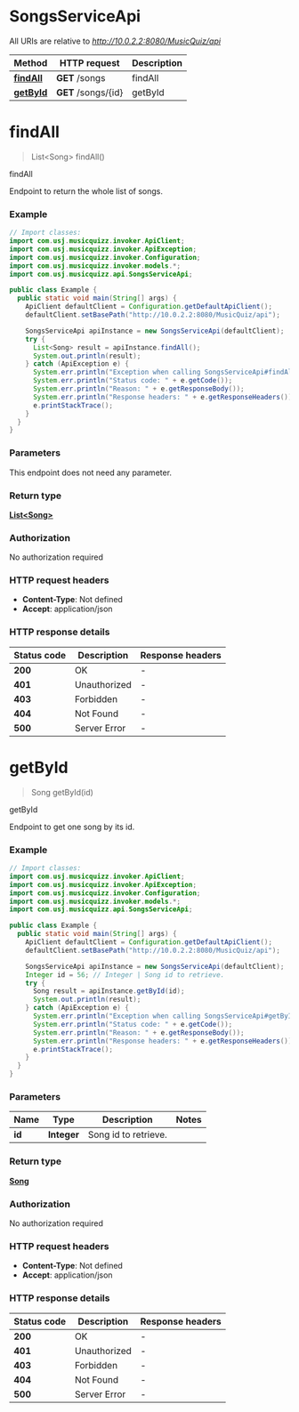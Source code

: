# SongsServiceApi

All URIs are relative to *http://10.0.2.2:8080/MusicQuiz/api*

| Method | HTTP request | Description |
|------------- | ------------- | -------------|
| [**findAll**](SongsServiceApi.md#findAll) | **GET** /songs | findAll |
| [**getById**](SongsServiceApi.md#getById) | **GET** /songs/{id} | getById |


<a id="findAll"></a>
# **findAll**
> List&lt;Song&gt; findAll()

findAll

Endpoint to return the whole list of songs.

### Example
```java
// Import classes:
import com.usj.musicquizz.invoker.ApiClient;
import com.usj.musicquizz.invoker.ApiException;
import com.usj.musicquizz.invoker.Configuration;
import com.usj.musicquizz.invoker.models.*;
import com.usj.musicquizz.api.SongsServiceApi;

public class Example {
  public static void main(String[] args) {
    ApiClient defaultClient = Configuration.getDefaultApiClient();
    defaultClient.setBasePath("http://10.0.2.2:8080/MusicQuiz/api");

    SongsServiceApi apiInstance = new SongsServiceApi(defaultClient);
    try {
      List<Song> result = apiInstance.findAll();
      System.out.println(result);
    } catch (ApiException e) {
      System.err.println("Exception when calling SongsServiceApi#findAll");
      System.err.println("Status code: " + e.getCode());
      System.err.println("Reason: " + e.getResponseBody());
      System.err.println("Response headers: " + e.getResponseHeaders());
      e.printStackTrace();
    }
  }
}
```

### Parameters
This endpoint does not need any parameter.

### Return type

[**List&lt;Song&gt;**](Song.md)

### Authorization

No authorization required

### HTTP request headers

 - **Content-Type**: Not defined
 - **Accept**: application/json

### HTTP response details
| Status code | Description | Response headers |
|-------------|-------------|------------------|
| **200** | OK |  -  |
| **401** | Unauthorized |  -  |
| **403** | Forbidden |  -  |
| **404** | Not Found |  -  |
| **500** | Server Error |  -  |

<a id="getById"></a>
# **getById**
> Song getById(id)

getById

Endpoint to get one song by its id.

### Example
```java
// Import classes:
import com.usj.musicquizz.invoker.ApiClient;
import com.usj.musicquizz.invoker.ApiException;
import com.usj.musicquizz.invoker.Configuration;
import com.usj.musicquizz.invoker.models.*;
import com.usj.musicquizz.api.SongsServiceApi;

public class Example {
  public static void main(String[] args) {
    ApiClient defaultClient = Configuration.getDefaultApiClient();
    defaultClient.setBasePath("http://10.0.2.2:8080/MusicQuiz/api");

    SongsServiceApi apiInstance = new SongsServiceApi(defaultClient);
    Integer id = 56; // Integer | Song id to retrieve.
    try {
      Song result = apiInstance.getById(id);
      System.out.println(result);
    } catch (ApiException e) {
      System.err.println("Exception when calling SongsServiceApi#getById");
      System.err.println("Status code: " + e.getCode());
      System.err.println("Reason: " + e.getResponseBody());
      System.err.println("Response headers: " + e.getResponseHeaders());
      e.printStackTrace();
    }
  }
}
```

### Parameters

| Name | Type | Description  | Notes |
|------------- | ------------- | ------------- | -------------|
| **id** | **Integer**| Song id to retrieve. | |

### Return type

[**Song**](Song.md)

### Authorization

No authorization required

### HTTP request headers

 - **Content-Type**: Not defined
 - **Accept**: application/json

### HTTP response details
| Status code | Description | Response headers |
|-------------|-------------|------------------|
| **200** | OK |  -  |
| **401** | Unauthorized |  -  |
| **403** | Forbidden |  -  |
| **404** | Not Found |  -  |
| **500** | Server Error |  -  |

